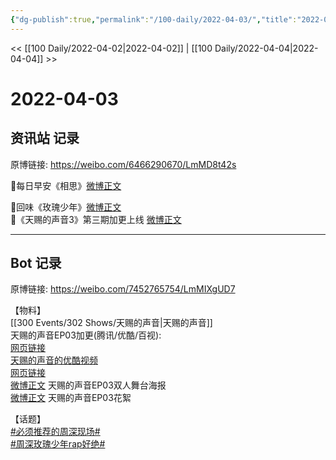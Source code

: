 ```yaml
---
{"dg-publish":true,"permalink":"/100-daily/2022-04-03/","title":"2022-04-03"}
---
```



<< [[100 Daily/2022-04-02\|2022-04-02]] | [[100 Daily/2022-04-04\|2022-04-04]] >>

# 2022-04-03

## 资讯站 记录

原博链接: https://weibo.com/6466290670/LmMD8t42s

🌟每日早安《相思》[微博正文](https://weibo.com/detail/4754096688992752)

🌟回味《玫瑰少年》[微博正文](https://weibo.com/detail/4754111629361427)  
🌟《天赐的声音3》第三期加更上线 [微博正文](https://weibo.com/detail/4754147138081263)

---
## Bot 记录

原博链接: https://weibo.com/7452765754/LmMIXgUD7

【物料】  
[[300 Events/302 Shows/天赐的声音\|天赐的声音]]  
天赐的声音EP03加更(腾讯/优酷/百视):  
[网页链接](https://weibo.cn/sinaurl?u=http%3A%2F%2Fm.v.qq.com%2Fx%2Fcover%2Fm%2Fmzc00200dlhfjxh%2Fb0042yy6wr5.html%3Furl_from%3Dshare%26second_share%3D0%26share_from%3Dcopy)  
[天赐的声音的优酷视频](https://weibo.cn/sinaurl?u=https%3A%2F%2Fv.youku.com%2Fv_show%2Fid_XNTIwNTM0Njg4MA%3D%3D.html%3Fscene%3Dlong%26playMode%3Dnull%26sharekey%3Db43ae8ba407605f8c9f9f89662a7e0014)  
[网页链接](https://weibo.cn/sinaurl?u=https%3A%2F%2Fbp-share.bestv.com.cn%2Fbp-share%2FsharePage.html%3FtitleId%3D422535%26contentId%3D10121%26currentEpisode%3D3%26modelType%3D1)  
[微博正文](https://m.weibo.cn/1315706994/4754108290433461) 天赐的声音EP03双人舞台海报  
[微博正文](https://m.weibo.cn/5876797510/4754138729025459) 天赐的声音EP03花絮

【话题】  
[#必须推荐的周深现场#](https://s.weibo.com/weibo?q=%23%E5%BF%85%E9%A1%BB%E6%8E%A8%E8%8D%90%E7%9A%84%E5%91%A8%E6%B7%B1%E7%8E%B0%E5%9C%BA%23)  
[#周深玫瑰少年rap好绝#](https://s.weibo.com/weibo?q=%23%E5%91%A8%E6%B7%B1%E7%8E%AB%E7%91%B0%E5%B0%91%E5%B9%B4rap%E5%A5%BD%E7%BB%9D%23)

